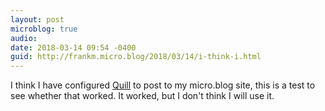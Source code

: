 ```yaml
---
layout: post
microblog: true
audio: 
date: 2018-03-14 09:54 -0400
guid: http://frankm.micro.blog/2018/03/14/i-think-i.html
---
```

I think I have configured [Quill](https://quill.p3k.io) to post to my micro.blog site, this is a test to see whether that worked. It worked, but I don't think I will use it. 
